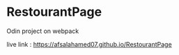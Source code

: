 # RestourantPage
Odin project on webpack

live link : https://afsalahamed07.github.io/RestourantPage

